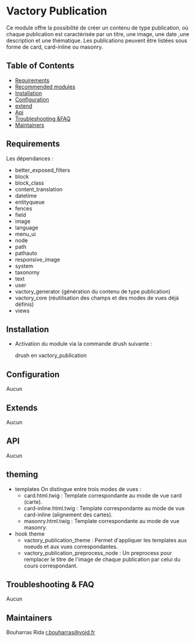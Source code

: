 
# Vactory Publication

Ce module offre la possibilité de créer un contenu de type publication, où chaque publication est caractérisée par un titre, une image, une date ,une description et une thématique.
Les publications peuvent être listées sous forme de card, card-inline ou masonry.


## Table of Contents
 * [Requirements](#Requirements)
 * [Recommended modules](#recommended-modules)
 * [Installation](#installation)
 * [Configuration](#configuration)
 * [extend](#extend)
 * [Api](#api)
 * [Troubleshooting &FAQ](#Troubleshooting&FAQ)
 * [Maintainers](#Maintainers)

## Requirements

Les dépendances :
  - better_exposed_filters
  - block
  - block_class
  - content_translation
  - datetime
  - entityqueue
  - fences
  - field
  - image
  - language
  - menu_ui
  - node
  - path
  - pathauto
  - responsive_image
  - system
  - taxonomy
  - text
  - user
  - vactory_generator (génération du contenu de type publication)
  - vactory_core (réutilisation des champs et des modes de vues déjà définis)
  - views

## Installation
- Activation du module via la commande drush suivante :

    drush en vactory_publication

## Configuration
Aucun

## Extends
Aucun

##  API
Aucun

## theming

*  templates
On distingue entre trois modes de vues :
	* card.html.twig : Template correspondante au mode de vue card (carte).
	* card-inline.html.twig : Template correspondante au mode de vue card-inline (alignement des cartes).
	* masonry.html.twig : Template correspondante au mode de vue masonry.
*  hook theme
	* vactory_publication_theme : Permet d'appliquer les templates aux noeuds et aux vues correspondantes.
	 * vactory_publication_preprocess_node : Un preprocess pour remplacer le titre de l'image de chaque publication par celui du cours correspondant.

## Troubleshooting & FAQ
Aucun

## Maintainers

Bouharras Rida
<r.bouharras@void.fr>

